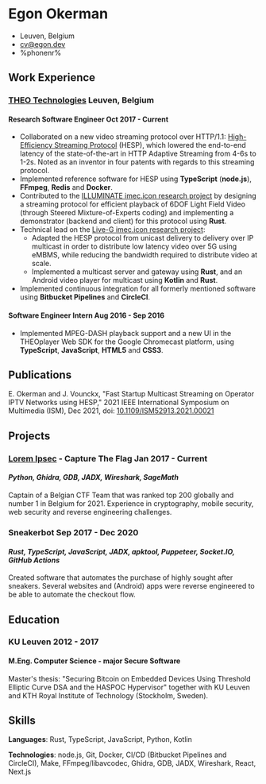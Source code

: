 # Egon Okerman

- Leuven, Belgium
- <cv@egon.dev>
- %phonenr%

## Work Experience
### <span>[THEO Technologies](https://www.theoplayer.com/)</span> <span>Leuven, Belgium</span>
#### <span>Research Software Engineer</span> <span>Oct 2017 - Current</span>
[//]: # "Rust, TypeScript, node.js, Python, Bitbucket Pipelines, Redis, Docker, Make"

- Collaborated on a new video streaming protocol over HTTP/1.1: [High-Efficiency Streaming Protocol](https://www.hespalliance.org/) (HESP), which lowered the end-to-end latency of the state-of-the-art in HTTP Adaptive Streaming from 4-6s to 1-2s. Noted as an inventor in four patents with regards to this streaming protocol.
- Implemented reference software for HESP using **TypeScript** (**node.js**), **FFmpeg**, **Redis** and **Docker**.
- Contributed to the [ILLUMINATE imec.icon research project](https://www.imec-int.com/en/what-we-offer/research-portfolio/illuminate) by designing a streaming protocol for efficient playback of 6DOF Light Field Video (through Steered Mixture-of-Experts coding) and implementing a demonstrator (backend and client) for this protocol using **Rust**.
- Technical lead on the [Live-G imec.icon research project](https://www.imec-int.com/en/research-portfolio/live-g):
  - Adapted the HESP protocol from unicast delivery to delivery over IP multicast in order to distribute low latency video over 5G using eMBMS, while reducing the bandwidth required to distribute video at scale.
  - Implemented a multicast server and gateway using **Rust**, and an Android video player for multicast using **Kotlin** and **Rust**.
- Implemented continuous integration for all formerly mentioned software using **Bitbucket Pipelines** and **CircleCI**.

#### <span>Software Engineer Intern</span> <span>Aug 2016 - Sep 2016</span>
[//]: # "TypeScript, JavaScript, node.js, HTML5, CSS3"

- Implemented MPEG-DASH playback support and a new UI in the THEOplayer Web SDK for the Google Chromecast platform, using **TypeScript**, **JavaScript**, **HTML5** and **CSS3**.

<!--
#### <span>Software Engineer Intern</span> <span>Jul 2015 - Aug 2015</span>
[//]: # "JavaScript, node.js, Redis"

- Integrated a new payment processor into the THEOplayer management platform using **JavaScript** (**node.js**).

-->

## Publications
E. Okerman and J. Vounckx, "Fast Startup Multicast Streaming on Operator IPTV Networks using HESP," 2021 IEEE International Symposium on Multimedia (ISM), Dec 2021, doi: [10.1109/ISM52913.2021.00021](https://ieeexplore.ieee.org/document/9666118)


## Projects
[//]: # "What you made, how you made it, and if applicable, any metrics"
### <span>[Lorem Ipsec](https://ctftime.org/team/30031) - Capture The Flag</span> <span>Jan 2017 - Current</span>
#### _Python, Ghidra, GDB, JADX, Wireshark, SageMath_
Captain of a Belgian CTF Team that was ranked top 200 globally and number 1 in Belgium for 2021.
Experience in cryptography, mobile security, web security and reverse engineering challenges.


### <span>Sneakerbot</span> <span>Sep 2017 - Dec 2020</span>
#### _Rust, TypeScript, JavaScript, JADX, apktool, Puppeteer, Socket.IO, GitHub Actions_
Created software that automates the purchase of highly sought after sneakers.
Several websites and (Android) apps were reverse engineered to be able to automate the checkout flow.


## Education
### <span>KU Leuven</span> <span>2012 - 2017</span>
#### M.Eng. Computer Science - major Secure Software
Master's thesis: "Securing Bitcoin on Embedded Devices Using Threshold Elliptic Curve DSA and the HASPOC Hypervisor" together with KU Leuven and KTH Royal Institute of Technology (Stockholm, Sweden).


## Skills
**Languages**: Rust, TypeScript, JavaScript, Python, Kotlin

**Technologies**: node.js, Git, Docker, CI/CD (Bitbucket Pipelines and CircleCI), Make, FFmpeg/libavcodec, Ghidra, GDB, JADX, Wireshark, React, Next.js
